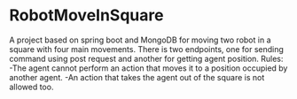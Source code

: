 # RobotMoveInSquare
A project based on spring boot and MongoDB for moving two robot in a square with four main movements.
There is two endpoints, one for sending command using post request and another for getting agent position.
Rules:
-The agent cannot perform an action that moves it to a position occupied by another agent.
-An action that takes the agent out of the square is not allowed too.
